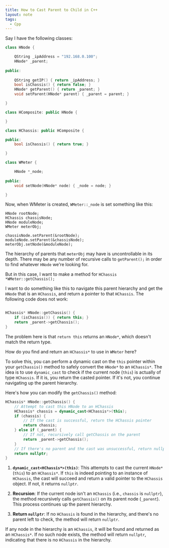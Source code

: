 ```yaml
---
title: How to Cast Parent to Child in C++
layout: note
tags:
  - Cpp
---
```



Say I have the following classes:

```c++
class HNode {

	QString _ipAddress = "192.168.0.100";
	HNode* _parent;
	
public:
	
	QString getIP() { return _ipAddress; }
	bool isChassis() { return false; }
	HNode* getParent() { return _parent; }
	void setParent(HNode* parent) { _parent = parent; }

}
```

```c++
class HComposite: public HNode {

}
```

```c++
class HChassis: public HComposite {

public:
	bool isChassis() { return true; }

}
```

```c++
class WMeter {

	HNode *_node;
	
public:
	void setNode(HNode* node) { _node = node; }

}
```

Now, when WMeter is created, `WMeter::_node` is set something like this:

```
HNode rootNode;
HChassis chassisNode;
HNode moduleNode;
WMeter meterObj;

chassisNode.setParent(&rootNode);
moduleNode.setParent(&chassisNode);
meterObj.setNode(&moduleNode);
```

The hierarchy of parents that `meterObj` may have is uncontrollable in its depth. There may be any number of recursive calls to `getParent();` in order to find whatever `HNode` we're looking for.

But in this case, I want to make a method for `HChassis *WMeter::getChassis();`

I want to do something like this to navigate this parent hierarchy and get the `HNode` that is an `HChassis`, and return a pointer to that `HChassis`. The following code does not work:

```c++

HChassis* HNode::getChassis() {
	if (isChassis()) { return this; }
	return _parent->getChassis();
}
```

The problem here is that `return this` returns an `HNode*`, which doesn't match the return type.

How do you find and return an `HChassis*` to use in `WMeter` here?

To solve this, you can perform a dynamic cast on the `this` pointer within your `getChassis()` method to safely convert the `HNode*` to an `HChassis*`. The idea is to use `dynamic_cast` to check if the current node (`this`) is actually of type `HChassis`. If it is, you return the casted pointer. If it's not, you continue navigating up the parent hierarchy.

Here's how you can modify the `getChassis()` method:

```c++
HChassis* HNode::getChassis() {
    // Attempt to cast this HNode to an HChassis
    HChassis* chassis = dynamic_cast<HChassis*>(this);
    if (chassis) {
        // If the cast is successful, return the HChassis pointer
        return chassis;
    } else if (_parent) {
        // If not, recursively call getChassis on the parent
        return _parent->getChassis();
    }
    // If there's no parent and the cast was unsuccessful, return nullptr
    return nullptr;
}
```

1. **`dynamic_cast<HChassis*>(this)`**: This attempts to cast the current `HNode*` (`this`) to an `HChassis*`. If `this` is indeed pointing to an instance of `HChassis`, the cast will succeed and return a valid pointer to the `HChassis` object. If not, it returns `nullptr`.

2. **Recursion**: If the current node isn't an `HChassis` (i.e., `chassis` is `nullptr`), the method recursively calls `getChassis()` on its parent node (`_parent`). This process continues up the parent hierarchy.

3. **Return `nullptr`**: If no `HChassis` is found in the hierarchy, and there's no parent left to check, the method will return `nullptr`.

If any node in the hierarchy is an `HChassis`, it will be found and returned as an `HChassis*`. If no such node exists, the method will return `nullptr`, indicating that there is no `HChassis` in the hierarchy.
